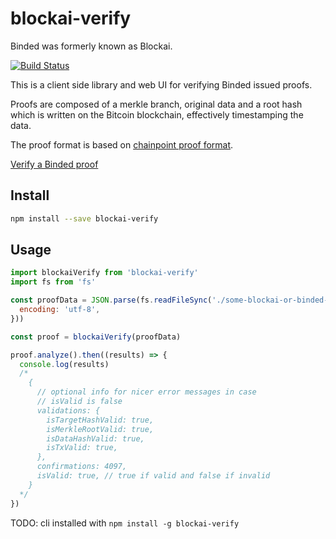 # blockai-verify

Binded was formerly known as Blockai.

[![Build Status](https://travis-ci.org/blockai/blockai-verify.svg?branch=master)](https://travis-ci.org/blockai/blockai-verify)

This is a client side library and web UI for verifying Binded issued proofs.

Proofs are composed of a merkle branch, original data and a root hash which is written on the Bitcoin blockchain, effectively timestamping the data.

The proof format is based on [chainpoint proof format](https://github.com/chainpoint/whitepaper/raw/master/chainpoint_white_paper.pdf).

<a href="https://blockai.github.io/blockai-verify/">Verify a Binded proof</a>

## Install

```bash
npm install --save blockai-verify
```

## Usage

```javascript
import blockaiVerify from 'blockai-verify'
import fs from 'fs'

const proofData = JSON.parse(fs.readFileSync('./some-blockai-or-binded-proof.json', {
  encoding: 'utf-8',
}))

const proof = blockaiVerify(proofData)

proof.analyze().then((results) => {
  console.log(results)
  /*
    {
      // optional info for nicer error messages in case
      // isValid is false
      validations: {
        isTargetHashValid: true,
        isMerkleRootValid: true,
        isDataHashValid: true,
        isTxValid: true,
      },
      confirmations: 4097,
      isValid: true, // true if valid and false if invalid
    }
  */
})
```

TODO: cli installed with `npm install -g blockai-verify`

